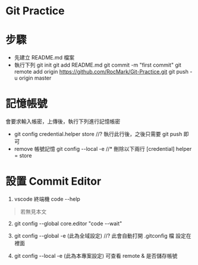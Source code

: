 # Git Practice

# 步驟

* 先建立 README.md 檔案
* 執行下列
git init
git add README.md
git commit -m "first commit"
git remote add origin https://github.com/RocMark/Git-Practice.git
git push -u origin master

# 記憶帳號
會要求輸入帳密，上傳後，執行下列進行記憶帳密

* git config credential.helper store
//? 執行此行後，之後只需要 git push 即可
* remove 帳號記憶
git config --local -e
//* 刪除以下兩行
[credential]
	helper = store

# 設置 Commit Editor
1. vscode 終端機  code --help
> 若無見本文

2. git config --global core.editor "code --wait"

3. git config --global -e  (此為全域設定)
//? 此會自動打開 .gitconfig 檔 設定在裡面

4. git config --local -e (此為本專案設定)
可查看 remote & 是否儲存帳號
